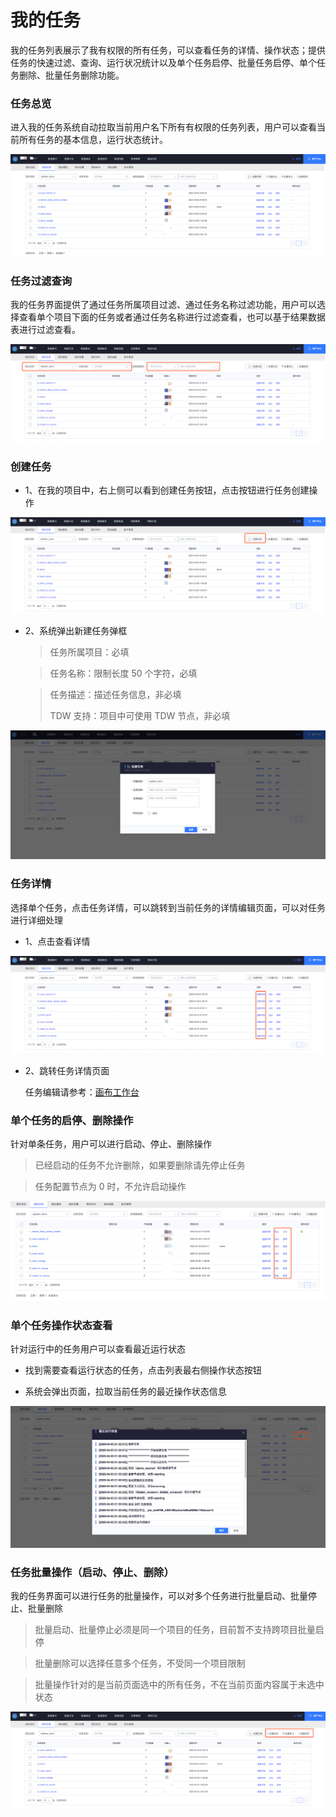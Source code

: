 
# 我的任务

我的任务列表展示了我有权限的所有任务，可以查看任务的详情、操作状态；提供任务的快速过滤、查询、运行状况统计以及单个任务启停、批量任务启停、单个任务删除、批量任务删除功能。

### 任务总览

进入我的任务系统自动拉取当前用户名下所有有权限的任务列表，用户可以查看当前所有任务的基本信息，运行状态统计。

![](../../assets/UserCenter/tasks-overview.png)

### 任务过滤查询

我的任务界面提供了通过任务所属项目过滤、通过任务名称过滤功能，用户可以选择查看单个项目下面的任务或者通过任务名称进行过滤查看，也可以基于结果数据表进行过滤查看。

![](../../assets/UserCenter/tasks-filter.png)

### 创建任务

- 1、在我的项目中，右上侧可以看到创建任务按钮，点击按钮进行任务创建操作
  
![](../../assets/UserCenter/tasks-create.png)

- 2、系统弹出新建任务弹框

  > 任务所属项目：必填

  > 任务名称：限制长度 50 个字符，必填

  > 任务描述：描述任务信息，非必填
  >
  > TDW 支持：项目中可使用 TDW 节点，非必填

![](../../assets/UserCenter/tasks-create-detail.png)

### 任务详情

选择单个任务，点击任务详情，可以跳转到当前任务的详情编辑页面，可以对任务进行详细处理

- 1、点击查看详情

![](../../assets/UserCenter/tasks-each-task-detail.png)

- 2、跳转任务详情页面

  任务编辑请参考：[画布工作台](../../user-guide/dataflow/ide/concepts.md)

### 单个任务的启停、删除操作

针对单条任务，用户可以进行启动、停止、删除操作

> 已经启动的任务不允许删除，如果要删除请先停止任务

> 任务配置节点为 0 时，不允许启动操作

![](../../assets/UserCenter/tasks-each-task-action.png)

### 单个任务操作状态查看

针对运行中的任务用户可以查看最近运行状态

- 找到需要查看运行状态的任务，点击列表最右侧操作状态按钮

- 系统会弹出页面，拉取当前任务的最近操作状态信息

![](../../assets/UserCenter/tasks-each-task-deploy-data.png)

### 任务批量操作（启动、停止、删除）

我的任务界面可以进行任务的批量操作，可以对多个任务进行批量启动、批量停止、批量删除

> 批量启动、批量停止必须是同一个项目的任务，目前暂不支持跨项目批量启停

> 批量删除可以选择任意多个任务，不受同一个项目限制

> 批量操作针对的是当前页面选中的所有任务，不在当前页面内容属于未选中状态

![](../../assets/UserCenter/tasks-multi-action.png)